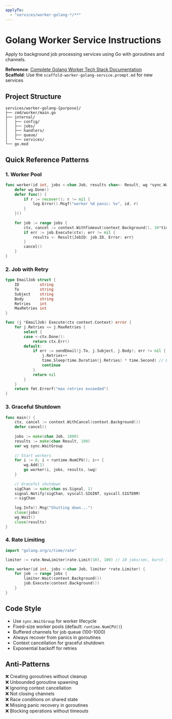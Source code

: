 ```yaml
---
applyTo:
  - "services/worker-golang-*/**"
---
```


# Golang Worker Service Instructions

Apply to background job processing services using Go with goroutines and channels.

**Reference**: [Complete Golang Worker Tech Stack Documentation](../../../docs/tech-stacks/workers/golang.md)  
**Scaffold**: Use the `scaffold-worker-golang-service.prompt.md` for new services

## Project Structure

```
services/worker-golang-{purpose}/
├── cmd/worker/main.go
├── internal/
│   ├── config/
│   ├── jobs/
│   ├── handlers/
│   ├── queue/
│   └── services/
└── go.mod
```

## Quick Reference Patterns

### 1. Worker Pool

```go
func worker(id int, jobs <-chan Job, results chan<- Result, wg *sync.WaitGroup) {
    defer wg.Done()
    defer func() {
        if r := recover(); r != nil {
            log.Error().Msgf("worker %d panic: %v", id, r)
        }
    }()
    
    for job := range jobs {
        ctx, cancel := context.WithTimeout(context.Background(), 30*time.Second)
        if err := job.Execute(ctx); err != nil {
            results <- Result{JobID: job.ID, Error: err}
        }
        cancel()
    }
}
```

### 2. Job with Retry

```go
type EmailJob struct {
    ID         string
    To         string
    Subject    string
    Body       string
    Retries    int
    MaxRetries int
}

func (j *EmailJob) Execute(ctx context.Context) error {
    for j.Retries <= j.MaxRetries {
        select {
        case <-ctx.Done():
            return ctx.Err()
        default:
            if err := sendEmail(j.To, j.Subject, j.Body); err != nil {
                j.Retries++
                time.Sleep(time.Duration(j.Retries) * time.Second) // Backoff
                continue
            }
            return nil
        }
    }
    return fmt.Errorf("max retries exceeded")
}
```

### 3. Graceful Shutdown

```go
func main() {
    ctx, cancel := context.WithCancel(context.Background())
    defer cancel()
    
    jobs := make(chan Job, 1000)
    results := make(chan Result, 100)
    var wg sync.WaitGroup
    
    // Start workers
    for i := 0; i < runtime.NumCPU(); i++ {
        wg.Add(1)
        go worker(i, jobs, results, &wg)
    }
    
    // Graceful shutdown
    sigChan := make(chan os.Signal, 1)
    signal.Notify(sigChan, syscall.SIGINT, syscall.SIGTERM)
    <-sigChan
    
    log.Info().Msg("Shutting down...")
    close(jobs)
    wg.Wait()
    close(results)
}
```

### 4. Rate Limiting

```go
import "golang.org/x/time/rate"

limiter := rate.NewLimiter(rate.Limit(10), 100) // 10 jobs/sec, burst 100

func worker(id int, jobs <-chan Job, limiter *rate.Limiter) {
    for job := range jobs {
        limiter.Wait(context.Background())
        job.Execute(context.Background())
    }
}
```

## Code Style

- Use `sync.WaitGroup` for worker lifecycle
- Fixed-size worker pools (default: `runtime.NumCPU()`)
- Buffered channels for job queue (100-1000)
- Always recover from panics in goroutines
- Context cancellation for graceful shutdown
- Exponential backoff for retries

## Anti-Patterns

❌ Creating goroutines without cleanup  
❌ Unbounded goroutine spawning  
❌ Ignoring context cancellation  
❌ Not closing channels  
❌ Race conditions on shared state  
❌ Missing panic recovery in goroutines  
❌ Blocking operations without timeouts
